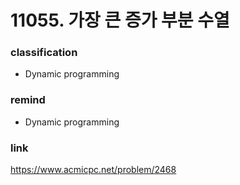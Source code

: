 # 11055. 가장 큰 증가 부분 수열

### classification
* Dynamic programming

### remind
* Dynamic programming

### link
https://www.acmicpc.net/problem/2468